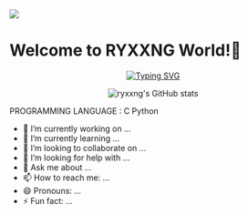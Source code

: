 <img src="https://capsule-render.vercel.app/api?type=waving&color=auto&height=300&section=header&text=Hello%20World&fontSize=90" />

<h1>Welcome to RYXXNG World!👋</h1> 

<div align="center">
  
  [![Typing SVG](https://readme-typing-svg.demolab.com/?lines=Welcome+to+the+ll;Second+line+of+text)](https://git.io/typing-svg)

  ![ryxxng's GitHub stats](https://github-readme-stats.vercel.app/api?username=LeeYeRyeong&show_icons=true&theme=radical)

</div>
PROGRAMMING LANGUAGE : 
C
Python

- 🔭 I’m currently working on ...
- 🌱 I’m currently learning ...
- 👯 I’m looking to collaborate on ...
- 🤔 I’m looking for help with ...
- 💬 Ask me about ...
- 📫 How to reach me: ...
- 😄 Pronouns: ...
- ⚡ Fun fact: ...

<!--
**LeeYeRyeong/LeeYeRyeong** is a ✨ _special_ ✨ repository because its `README.md` (this file) appears on your GitHub profile.

Here are some ideas to get you started:

- 🔭 I’m currently working on ...
- 🌱 I’m currently learning ...
- 👯 I’m looking to collaborate on ...
- 🤔 I’m looking for help with ...
- 💬 Ask me about ...
- 📫 How to reach me: ...
- 😄 Pronouns: ...
- ⚡ Fun fact: ...
-->
